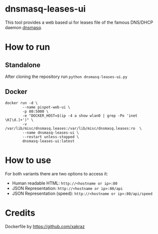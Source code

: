 # dnsmasq-leases-ui

This tool provides a web based ui for leases file of the famous DNS/DHCP daemon [dnsmasq](http://thekelleys.org.uk/dnsmasq/doc.html).

# How to run

## Standalone

After cloning the repository run `python dnsmasq-leases-ui.py`

## Docker

```
docker run -d \
        --name pispot-web-ui \
        -p 80:5000 \
        -e "DOCKER_HOST=$(ip -4 a show wlan0 | grep -Po 'inet \K[\d.]+')" \
        -v /var/lib/misc/dnsmasq.leases:/var/lib/misc/dnsmasq.leases:ro  \
        --name dnsmasq-leases-ui \
        --restart unless-stopped \
        dnsmasq-leases-ui:latest
```

# How to use

For both variants there are two options to access it:
* Human readable HTML: `http://<hostname or ip>:80`
* JSON Representation: `http://<hostname or ip>:80/api` 
* JSON Representation (speed): `http://<hostname or ip>:80/api/speed` 

# Credits

Dockerfile by https://github.com/xakraz
